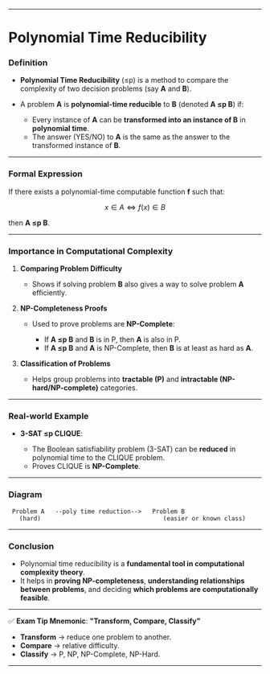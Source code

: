 

---

# **Polynomial Time Reducibility**

### **Definition**

* **Polynomial Time Reducibility** (≤p) is a method to compare the complexity of two decision problems (say **A** and **B**).
* A problem **A** is **polynomial-time reducible** to **B** (denoted **A ≤p B**) if:

  * Every instance of **A** can be **transformed into an instance of B** in **polynomial time**.
  * The answer (YES/NO) to **A** is the same as the answer to the transformed instance of **B**.

---

### **Formal Expression**

If there exists a polynomial-time computable function **f** such that:

$$
x \in A \iff f(x) \in B
$$

then **A ≤p B**.

---

### **Importance in Computational Complexity**

1. **Comparing Problem Difficulty**

   * Shows if solving problem **B** also gives a way to solve problem **A** efficiently.

2. **NP-Completeness Proofs**

   * Used to prove problems are **NP-Complete**:

     * If **A ≤p B** and **B** is in P, then **A** is also in P.
     * If **A ≤p B** and **A** is NP-Complete, then **B** is at least as hard as **A**.

3. **Classification of Problems**

   * Helps group problems into **tractable (P)** and **intractable (NP-hard/NP-complete)** categories.

---

### **Real-world Example**

* **3-SAT ≤p CLIQUE**:

  * The Boolean satisfiability problem (3-SAT) can be **reduced** in polynomial time to the CLIQUE problem.
  * Proves CLIQUE is **NP-Complete**.

---

### **Diagram**

```
 Problem A   --poly time reduction-->   Problem B
   (hard)                                  (easier or known class)
```

---

### **Conclusion**

* Polynomial time reducibility is a **fundamental tool in computational complexity theory**.
* It helps in **proving NP-completeness**, **understanding relationships between problems**, and deciding **which problems are computationally feasible**.

---

✅ **Exam Tip Mnemonic**: **"Transform, Compare, Classify"**

* **Transform** → reduce one problem to another.
* **Compare** → relative difficulty.
* **Classify** → P, NP, NP-Complete, NP-Hard.

---


